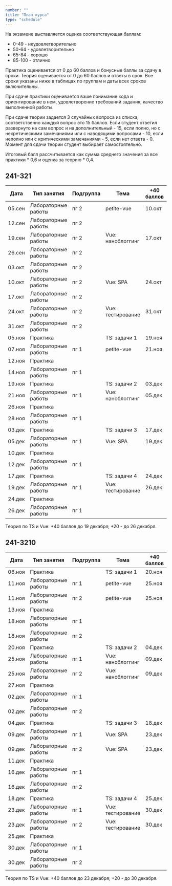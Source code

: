 ```yaml
---
number: ""
title: "План курса"
type: "schedule"
---
```


На экзамене выставляется оценка соответствующая баллам:

- 0-49 - неудовлетворительно
- 50-64 - удовлетворительно
- 65-84 - хорошо
- 85-100 - отлично

Практика оценивается от 0 до 60 баллов и бонусные баллы за сдачу в сроки. Теория оценивается от 0 до 60 баллов и ответы в срок. Все сроки указаны ниже в таблицах по группам и даты всех сроков включительны.

При сдаче практики оценивается ваше понимание кода и ориентирование в нем, удовлетворение требований задания, качество выполненной работы.

При сдаче теории задается 3 случайных вопроса из списка, соответственно каждый вопрос это 15 баллов. Если студент ответил развернуто на сам вопрос и на дополнительный - 15, если полно, но с некретическими замечаниями или с наводящими вопросами - 10, если неполно или с критическими замечаниями - 5, если нет ответа - 0. Момент для сдачи теории студент выбирает самостоятельно.

Итоговый балл рассчитывается как сумма среднего значения за все практики \* 0,6 и оценка за теорию \* 0,4.

## 241-321

| Дата   | Тип занятия         | Подгруппа | Тема              | +40 баллов | +20 баллов |
|--------|---------------------|-----------|-------------------|------------|------------|
| 05.сен | Лабораторные работы | пг 2      | petite-vue        | 10.окт     | 17.окт     |
| 12.сен | Лабораторные работы | пг 2      |                   |            |            |
| 19.сен | Лабораторные работы | пг 2      | Vue: наноблоггинг | 17.окт     | 24.окт     |
| 26.сен | Лабораторные работы | пг 2      |                   |            |            |
| 03.окт | Лабораторные работы | пг 2      |                   |            |            |
| 10.окт | Лабораторные работы | пг 2      | Vue: SPA          | 24.окт     | 31.окт     |
| 17.окт | Лабораторные работы | пг 2      |                   |            |            |
| 24.окт | Лабораторные работы | пг 2      | Vue: тестирование | 31.окт     |            |
| 31.окт | Лабораторные работы | пг 2      |                   |            |            |
| 05.ноя | Практика            |           | TS: задачи 1      | 19.ноя     | 26.ноя     |
| 07.ноя | Лабораторные работы | пг 1      | petite-vue        | 21.ноя     | 28.ноя     |
| 12.ноя | Практика            |           |                   |            |            |
| 14.ноя | Лабораторные работы | пг 1      |                   |            |            |
| 19.ноя | Практика            |           | TS: задачи 2      | 03.дек     | 10.дек     |
| 21.ноя | Лабораторные работы | пг 1      | Vue: наноблоггинг | 05.дек     | 12.дек     |
| 26.ноя | Практика            |           |                   |            |            |
| 28.ноя | Лабораторные работы | пг 1      |                   |            |            |
| 03.дек | Практика            |           | TS: задачи 3      | 17.дек     | 24.дек     |
| 05.дек | Лабораторные работы | пг 1      | Vue: SPA          | 19.дек     | 26.дек     |
| 10.дек | Практика            |           |                   |            |            |
| 12.дек | Лабораторные работы | пг 1      |                   |            |            |
| 17.дек | Практика            |           | TS: задачи 4      | 24.дек     |            |
| 19.дек | Лабораторные работы | пг 1      | Vue: тестирование | 26.дек     |            |
| 24.дек | Практика            |           |                   |            |            |
| 26.дек | Лабораторные работы | пг 1      |                   |            |            |

Теория по TS и Vue: +40 баллов до 19 декабря; +20 - до 26 декабря.

## 241-3210

| Дата   | Тип занятия         | Подгруппа | Тема              | +40 баллов | +20 баллов |
|--------|---------------------|-----------|-------------------|------------|------------|
| 06.ноя | Практика            |           | TS: задачи 1      | 20.ноя     | 27.ноя     |
| 11.ноя | Лабораторные работы | пг 1      | petite-vue        | 25.ноя     | 02.дек     |
| 11.ноя | Лабораторные работы | пг 2      | petite-vue        | 25.ноя     | 02.дек     |
| 13.ноя | Практика            |           |                   |            |            |
| 18.ноя | Лабораторные работы | пг 1      |                   |            |            |
| 18.ноя | Лабораторные работы | пг 2      |                   |            |            |
| 20.ноя | Практика            |           | TS: задачи 2      | 04.дек     | 11.дек     |
| 25.ноя | Лабораторные работы | пг 1      | Vue: наноблоггинг | 09.дек     | 16.дек     |
| 25.ноя | Лабораторные работы | пг 2      | Vue: наноблоггинг | 09.дек     | 16.дек     |
| 27.ноя | Практика            |           |                   |            |            |
| 02.дек | Лабораторные работы | пг 1      |                   |            |            |
| 02.дек | Лабораторные работы | пг 2      |                   |            |            |
| 04.дек | Практика            |           | TS: задачи 3      | 18.дек     | 25.дек     |
| 09.дек | Лабораторные работы | пг 1      | Vue: SPA          | 23.дек     | 30.дек     |
| 09.дек | Лабораторные работы | пг 2      | Vue: SPA          | 23.дек     | 30.дек     |
| 11.дек | Практика            |           |                   |            |            |
| 16.дек | Лабораторные работы | пг 1      |                   |            |            |
| 16.дек | Лабораторные работы | пг 2      |                   |            |            |
| 18.дек | Практика            |           | TS: задачи 4      | 25.дек     |            |
| 23.дек | Лабораторные работы | пг 1      | Vue: тестирование | 30.дек     |            |
| 23.дек | Лабораторные работы | пг 2      | Vue: тестирование | 30.дек     |            |
| 25.дек | Практика            |           |                   |            |            |
| 30.дек | Лабораторные работы | пг 1      |                   |            |            |
| 30.дек | Лабораторные работы | пг 2      |                   |            |            |

Теория по TS и Vue: +40 баллов до 23 декабря; +20 - до 30 декабря.
